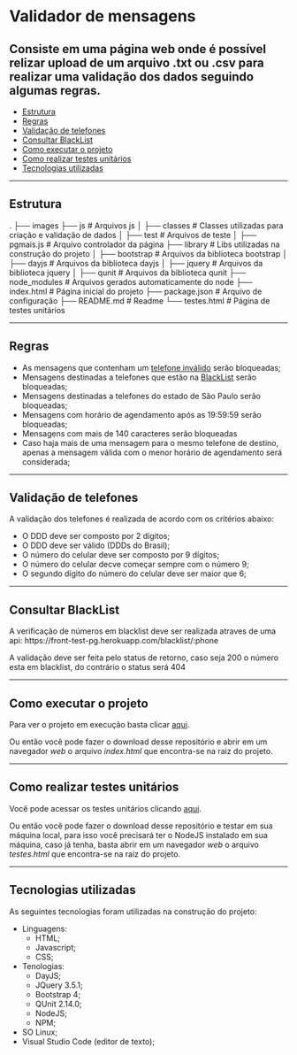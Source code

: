 # Validador de mensagens
## Consiste em uma página web onde é possível relizar upload de um arquivo .txt ou .csv para realizar uma validação dos dados seguindo algumas regras.

<!--ts-->
   * [Estrutura](#estrutura)
   * [Regras](#regras)
   * [Validação de telefones](#validacao_telefones)
   * [Consultar BlackList](#blacklist)
   * [Como executar o projeto](#como_executar)
   * [Como realizar testes unitários](#como_testar)
   * [Tecnologias utilizadas](#tecnologias)
<!--te-->
<hr>

<h2 id="estrutura">Estrutura</h2>
    .
    ├── images
    ├── js                      # Arquivos js
    │   ├── classes             # Classes utilizadas para criação e validação de dados
    │   ├── test                # Arquivos de teste
    │   ├── pgmais.js           # Arquivo controlador da página
    ├── library                 # Libs utilizadas na construção do projeto
    │   ├── bootstrap           # Arquivos da biblioteca bootstrap
    │   ├── dayjs               # Arquivos da biblioteca dayjs
    │   ├── jquery              # Arquivos da biblioteca jquery
    │   ├── qunit               # Arquivos da biblioteca qunit
    ├── node_modules            # Arquivos gerados automaticamente do node
    ├── index.html              # Página inicial do projeto
    ├── package.json            # Arquivo de configuração
    ├── README.md               # Readme
    └── testes.html             # Página de testes unitários
<hr>

<h2 id="regras">Regras</h2>
<ul>
    <li>As mensagens que contenham um <a href="#validacao_telefones">telefone inválido</a> serão bloqueadas;</li>
    <li>Mensagens destinadas a telefones que estão na <a href="#blacklist">BlackList</a> serão bloqueadas;</li>
    <li>Mensagens destinadas a telefones do estado de São Paulo serão bloqueadas;</li>
    <li>Mensagens com horário de agendamento após as 19:59:59 serão bloqueadas;</li>
    <li>Mensagens com mais de 140 caracteres serão bloqueadas</li>
    <li>Caso haja mais de uma mensagem para o mesmo telefone de destino, apenas a mensagem válida com o menor horário de agendamento será considerada;</li>
</ul>
<hr>

<h2 id="validacao_telefones">Validação de telefones</h2>
<p>A validação dos telefones é realizada de acordo com os critérios abaixo:</p>
<ul>
    <li>O DDD deve ser composto por 2 dígitos;</li>
    <li>O DDD deve ser válido (DDDs do Brasil);</li>
    <li>O número do celular deve ser composto por 9 dígitos;</li>
    <li>O número do celular decve começar sempre com o número 9;</li>
    <li>O segundo dígito do número do celular deve ser maior que 6;</li>
</ul>
<hr>

<h2 id="blacklist">Consultar BlackList</h2>
<p>A verificação de números em blacklist deve ser realizada atraves de uma api: https://front-test-pg.herokuapp.com/blacklist/:phone</p>
<p>A validação deve ser feita pelo status de retorno, caso seja 200 o número esta em blacklist, do contrário o status será 404</p>
<hr>

<h2 id="como_executar">Como executar o projeto</h2>
<p>Para ver o projeto em execução basta clicar <a href="https://davidnunesantos.github.io/pgmais/index.html">aqui</a>.</p>
<p>Ou então você pode fazer o download desse repositório e abrir em um navegador <i>web</i> o arquivo <i>index.html</i> que encontra-se na raiz do projeto.</p>
<hr>

<h2 id="como_testar">Como realizar testes unitários</h2>
<p>Você pode acessar os testes unitários clicando <a href="https://davidnunesantos.github.io/pgmais/testes.html">aqui</a>.</p>
<p>Ou então você pode fazer o download desse repositório e testar em sua máquina local, para isso você precisará ter o NodeJS instalado em sua máquina, caso já tenha, basta abrir em um navegador <i>web</i> o arquivo <i>testes.html</i> que encontra-se na raiz do projeto.</p>
<hr>

<h2 id="tecnologias">Tecnologias utilizadas</h2>
<p>As seguintes tecnologias foram utilizadas na construção do projeto:</p>

  * Linguagens:
    * HTML;
    * Javascript;
    * CSS;
  * Tenologias:
    * DayJS;
    * JQuery 3.5.1;
    * Bootstrap 4;
    * QUnit 2.14.0;
    * NodeJS;
    * NPM;
  * SO Linux;
  * Visual Studio Code (editor de texto);
